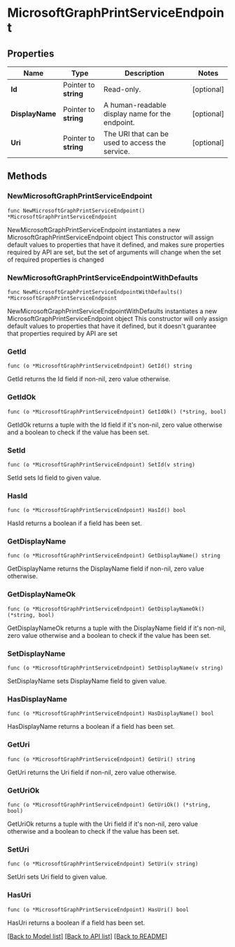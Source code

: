 # MicrosoftGraphPrintServiceEndpoint

## Properties

Name | Type | Description | Notes
------------ | ------------- | ------------- | -------------
**Id** | Pointer to **string** | Read-only. | [optional] 
**DisplayName** | Pointer to **string** | A human-readable display name for the endpoint. | [optional] 
**Uri** | Pointer to **string** | The URI that can be used to access the service. | [optional] 

## Methods

### NewMicrosoftGraphPrintServiceEndpoint

`func NewMicrosoftGraphPrintServiceEndpoint() *MicrosoftGraphPrintServiceEndpoint`

NewMicrosoftGraphPrintServiceEndpoint instantiates a new MicrosoftGraphPrintServiceEndpoint object
This constructor will assign default values to properties that have it defined,
and makes sure properties required by API are set, but the set of arguments
will change when the set of required properties is changed

### NewMicrosoftGraphPrintServiceEndpointWithDefaults

`func NewMicrosoftGraphPrintServiceEndpointWithDefaults() *MicrosoftGraphPrintServiceEndpoint`

NewMicrosoftGraphPrintServiceEndpointWithDefaults instantiates a new MicrosoftGraphPrintServiceEndpoint object
This constructor will only assign default values to properties that have it defined,
but it doesn't guarantee that properties required by API are set

### GetId

`func (o *MicrosoftGraphPrintServiceEndpoint) GetId() string`

GetId returns the Id field if non-nil, zero value otherwise.

### GetIdOk

`func (o *MicrosoftGraphPrintServiceEndpoint) GetIdOk() (*string, bool)`

GetIdOk returns a tuple with the Id field if it's non-nil, zero value otherwise
and a boolean to check if the value has been set.

### SetId

`func (o *MicrosoftGraphPrintServiceEndpoint) SetId(v string)`

SetId sets Id field to given value.

### HasId

`func (o *MicrosoftGraphPrintServiceEndpoint) HasId() bool`

HasId returns a boolean if a field has been set.

### GetDisplayName

`func (o *MicrosoftGraphPrintServiceEndpoint) GetDisplayName() string`

GetDisplayName returns the DisplayName field if non-nil, zero value otherwise.

### GetDisplayNameOk

`func (o *MicrosoftGraphPrintServiceEndpoint) GetDisplayNameOk() (*string, bool)`

GetDisplayNameOk returns a tuple with the DisplayName field if it's non-nil, zero value otherwise
and a boolean to check if the value has been set.

### SetDisplayName

`func (o *MicrosoftGraphPrintServiceEndpoint) SetDisplayName(v string)`

SetDisplayName sets DisplayName field to given value.

### HasDisplayName

`func (o *MicrosoftGraphPrintServiceEndpoint) HasDisplayName() bool`

HasDisplayName returns a boolean if a field has been set.

### GetUri

`func (o *MicrosoftGraphPrintServiceEndpoint) GetUri() string`

GetUri returns the Uri field if non-nil, zero value otherwise.

### GetUriOk

`func (o *MicrosoftGraphPrintServiceEndpoint) GetUriOk() (*string, bool)`

GetUriOk returns a tuple with the Uri field if it's non-nil, zero value otherwise
and a boolean to check if the value has been set.

### SetUri

`func (o *MicrosoftGraphPrintServiceEndpoint) SetUri(v string)`

SetUri sets Uri field to given value.

### HasUri

`func (o *MicrosoftGraphPrintServiceEndpoint) HasUri() bool`

HasUri returns a boolean if a field has been set.


[[Back to Model list]](../README.md#documentation-for-models) [[Back to API list]](../README.md#documentation-for-api-endpoints) [[Back to README]](../README.md)


